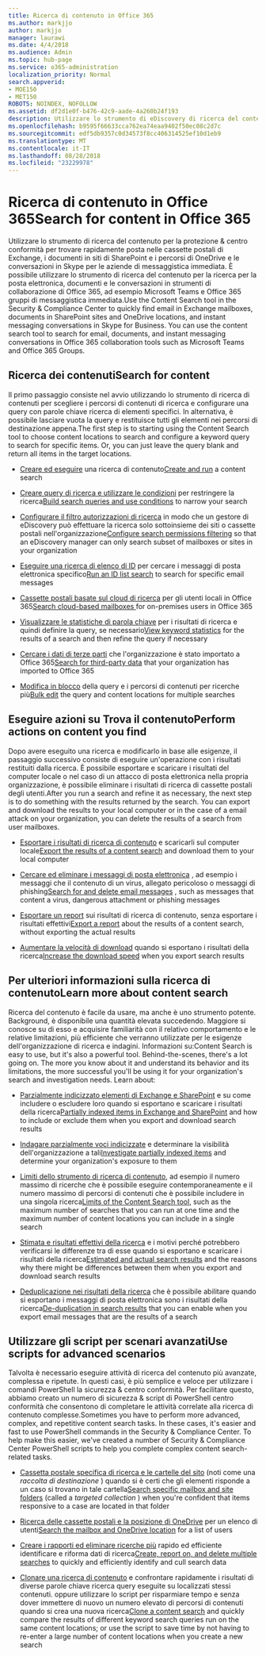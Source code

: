 ```yaml
---
title: Ricerca di contenuto in Office 365
ms.author: markjjo
author: markjjo
manager: laurawi
ms.date: 4/4/2018
ms.audience: Admin
ms.topic: hub-page
ms.service: o365-administration
localization_priority: Normal
search.appverid:
- MOE150
- MET150
ROBOTS: NOINDEX, NOFOLLOW
ms.assetid: df2d1e0f-b476-42c9-aade-4a260b24f193
description: Utilizzare lo strumento di eDiscovery di ricerca del contenuto in Office 365 Security &amp; centro conformità per trovare rapidamente posta nelle cassette postali di Exchange, i documenti in siti di SharePoint e i percorsi di OneDrive e le conversazioni in Skype per le aziende di messaggistica immediata.
ms.openlocfilehash: b9595f66633cca762ea74eaa9402f50ec08c2d7c
ms.sourcegitcommit: edf5db9357c0d34573f8cc406314525ef10d1eb9
ms.translationtype: MT
ms.contentlocale: it-IT
ms.lasthandoff: 08/28/2018
ms.locfileid: "23229978"
---
```

# <a name="search-for-content-in-office-365"></a><span data-ttu-id="d81a0-103">Ricerca di contenuto in Office 365</span><span class="sxs-lookup"><span data-stu-id="d81a0-103">Search for content in Office 365</span></span>

<span data-ttu-id="d81a0-p101">Utilizzare lo strumento di ricerca del contenuto per la protezione &amp; centro conformità per trovare rapidamente posta nelle cassette postali di Exchange, i documenti in siti di SharePoint e i percorsi di OneDrive e le conversazioni in Skype per le aziende di messaggistica immediata. È possibile utilizzare lo strumento di ricerca del contenuto per la ricerca per la posta elettronica, documenti e le conversazioni in strumenti di collaborazione di Office 365, ad esempio Microsoft Teams e Office 365 gruppi di messaggistica immediata.</span><span class="sxs-lookup"><span data-stu-id="d81a0-p101">Use the Content Search tool in the Security &amp; Compliance Center to quickly find email in Exchange mailboxes, documents in SharePoint sites and OneDrive locations, and instant messaging conversations in Skype for Business. You can use the content search tool to search for email, documents, and instant messaging conversations in Office 365 collaboration tools such as Microsoft Teams and Office 365 Groups.</span></span>
  
## <a name="search-for-content"></a><span data-ttu-id="d81a0-106">Ricerca dei contenuti</span><span class="sxs-lookup"><span data-stu-id="d81a0-106">Search for content</span></span>

<span data-ttu-id="d81a0-p102">Il primo passaggio consiste nel avvio utilizzando lo strumento di ricerca di contenuti per scegliere i percorsi di contenuti di ricerca e configurare una query con parole chiave ricerca di elementi specifici. In alternativa, è possibile lasciare vuota la query e restituisce tutti gli elementi nei percorsi di destinazione appena.</span><span class="sxs-lookup"><span data-stu-id="d81a0-p102">The first step is to starting using the Content Search tool to choose content locations to search and configure a keyword query to search for specific items. Or, you can just leave the query blank and return all items in the target locations.</span></span>
  
- <span data-ttu-id="d81a0-109">[Creare ed eseguire](content-search.md) una ricerca di contenuto</span><span class="sxs-lookup"><span data-stu-id="d81a0-109">[Create and run](content-search.md) a content search</span></span> 
    
- <span data-ttu-id="d81a0-110">[Creare query di ricerca e utilizzare le condizioni](keyword-queries-and-search-conditions.md) per restringere la ricerca</span><span class="sxs-lookup"><span data-stu-id="d81a0-110">[Build search queries and use conditions](keyword-queries-and-search-conditions.md) to narrow your search</span></span> 
    
- <span data-ttu-id="d81a0-111">[Configurare il filtro autorizzazioni di ricerca](permissions-filtering-for-content-search.md) in modo che un gestore di eDiscovery può effettuare la ricerca solo sottoinsieme dei siti o cassette postali nell'organizzazione</span><span class="sxs-lookup"><span data-stu-id="d81a0-111">[Configure search permissions filtering](permissions-filtering-for-content-search.md) so that an eDiscovery manager can only search subset of mailboxes or sites in your organization</span></span> 
    
- <span data-ttu-id="d81a0-112">[Eseguire una ricerca di elenco di ID](csv-file-for-an-id-list-content-search.md) per cercare i messaggi di posta elettronica specifico</span><span class="sxs-lookup"><span data-stu-id="d81a0-112">[Run an ID list search](csv-file-for-an-id-list-content-search.md) to search for specific email messages</span></span> 
    
- <span data-ttu-id="d81a0-113">[Cassette postali basate sul cloud di ricerca](search-cloud-based-mailboxes-for-on-premises-users.md) per gli utenti locali in Office 365</span><span class="sxs-lookup"><span data-stu-id="d81a0-113">[Search cloud-based mailboxes ](search-cloud-based-mailboxes-for-on-premises-users.md) for on-premises users in Office 365</span></span>

- <span data-ttu-id="d81a0-114">[Visualizzare le statistiche di parola chiave](view-keyword-statistics-for-content-search.md) per i risultati di ricerca e quindi definire la query, se necessario</span><span class="sxs-lookup"><span data-stu-id="d81a0-114">[View keyword statistics](view-keyword-statistics-for-content-search.md) for the results of a search and then refine the query if necessary</span></span> 
    
- <span data-ttu-id="d81a0-115">[Cercare i dati di terze parti](use-content-search-to-search-third-party-data-that-was-imported.md) che l'organizzazione è stato importato a Office 365</span><span class="sxs-lookup"><span data-stu-id="d81a0-115">[Search for third-party data](use-content-search-to-search-third-party-data-that-was-imported.md) that your organization has imported to Office 365</span></span> 
    
- <span data-ttu-id="d81a0-116">[Modifica in blocco](bulk-edit-content-searches.md) della query e i percorsi di contenuti per ricerche più</span><span class="sxs-lookup"><span data-stu-id="d81a0-116">[Bulk edit](bulk-edit-content-searches.md) the query and content locations for multiple searches</span></span> 
    
## <a name="perform-actions-on-content-you-find"></a><span data-ttu-id="d81a0-117">Eseguire azioni su Trova il contenuto</span><span class="sxs-lookup"><span data-stu-id="d81a0-117">Perform actions on content you find</span></span>

<span data-ttu-id="d81a0-p103">Dopo avere eseguito una ricerca e modificarlo in base alle esigenze, il passaggio successivo consiste di eseguire un'operazione con i risultati restituiti dalla ricerca. È possibile esportare e scaricare i risultati del computer locale o nel caso di un attacco di posta elettronica nella propria organizzazione, è possibile eliminare i risultati di ricerca di cassette postali degli utenti.</span><span class="sxs-lookup"><span data-stu-id="d81a0-p103">After you run a search and refine it as necessary, the next step is to do something with the results returned by the search. You can export and download the results to your local computer or in the case of a email attack on your organization, you can delete the results of a search from user mailboxes.</span></span>
  
- <span data-ttu-id="d81a0-120">[Esportare i risultati di ricerca di contenuto](export-search-results.md) e scaricarli sul computer locale</span><span class="sxs-lookup"><span data-stu-id="d81a0-120">[Export the results of a content search](export-search-results.md) and download them to your local computer</span></span> 
    
- <span data-ttu-id="d81a0-121">[Cercare ed eliminare i messaggi di posta elettronica](search-for-and-delete-messages-in-your-organization.md) , ad esempio i messaggi che il contenuto di un virus, allegato pericoloso o messaggi di phishing</span><span class="sxs-lookup"><span data-stu-id="d81a0-121">[Search for and delete email messages](search-for-and-delete-messages-in-your-organization.md) , such as messages that content a virus, dangerous attachment or phishing messages</span></span> 
    
- <span data-ttu-id="d81a0-122">[Esportare un report](export-a-content-search-report.md) sui risultati di ricerca di contenuto, senza esportare i risultati effettivi</span><span class="sxs-lookup"><span data-stu-id="d81a0-122">[Export a report](export-a-content-search-report.md) about the results of a content search, without exporting the actual results</span></span> 
    
- <span data-ttu-id="d81a0-123">[Aumentare la velocità di download](increase-download-speeds-when-exporting-ediscovery-results.md) quando si esportano i risultati della ricerca</span><span class="sxs-lookup"><span data-stu-id="d81a0-123">[Increase the download speed](increase-download-speeds-when-exporting-ediscovery-results.md) when you export search results</span></span> 
    
## <a name="learn-more-about-content-search"></a><span data-ttu-id="d81a0-124">Per ulteriori informazioni sulla ricerca di contenuto</span><span class="sxs-lookup"><span data-stu-id="d81a0-124">Learn more about content search</span></span>

<span data-ttu-id="d81a0-p104">Ricerca del contenuto è facile da usare, ma anche è uno strumento potente. Background, è disponibile una quantità elevata succedendo. Maggiore si conosce su di esso e acquisire familiarità con il relativo comportamento e le relative limitazioni, più efficiente che verranno utilizzate per le esigenze dell'organizzazione di ricerca e indagini. Informazioni su:</span><span class="sxs-lookup"><span data-stu-id="d81a0-p104">Content Search is easy to use, but it's also a powerful tool. Behind-the-scenes, there's a lot going on. The more you know about it and understand its behavior and its limitations, the more successful you'll be using it for your organization's search and investigation needs. Learn about:</span></span>
  
- <span data-ttu-id="d81a0-129">[Parzialmente indicizzato elementi di Exchange e SharePoint](partially-indexed-items-in-content-search.md) e su come includere o escludere loro quando si esportano e scaricare i risultati della ricerca</span><span class="sxs-lookup"><span data-stu-id="d81a0-129">[Partially indexed items in Exchange and SharePoint](partially-indexed-items-in-content-search.md) and how to include or exclude them when you export and download search results</span></span> 
    
- <span data-ttu-id="d81a0-130">[Indagare parzialmente voci indicizzate](investigating-partially-indexed-items-in-ediscovery.md) e determinare la visibilità dell'organizzazione a tali</span><span class="sxs-lookup"><span data-stu-id="d81a0-130">[Investigate partially indexed items](investigating-partially-indexed-items-in-ediscovery.md) and determine your organization's exposure to them</span></span> 
    
- <span data-ttu-id="d81a0-131">[Limiti dello strumento di ricerca di contenuto](limits-for-content-search.md), ad esempio il numero massimo di ricerche che è possibile eseguire contemporaneamente e il numero massimo di percorsi di contenuti che è possibile includere in una singola ricerca</span><span class="sxs-lookup"><span data-stu-id="d81a0-131">[Limits of the Content Search tool](limits-for-content-search.md), such as the maximum number of searches that you can run at one time and the maximum number of content locations you can include in a single search</span></span> 
    
- <span data-ttu-id="d81a0-132">[Stimata e risultati effettivi della ricerca](differences-between-estimated-and-actual-ediscovery-search-results.md) e i motivi perché potrebbero verificarsi le differenze tra di esse quando si esportano e scaricare i risultati della ricerca</span><span class="sxs-lookup"><span data-stu-id="d81a0-132">[Estimated and actual search results](differences-between-estimated-and-actual-ediscovery-search-results.md) and the reasons why there might be differences between them when you export and download search results</span></span> 
    
- <span data-ttu-id="d81a0-133">[Deduplicazione nei risultati della ricerca](de-duplication-in-ediscovery-search-results.md) che è possibile abilitare quando si esportano i messaggi di posta elettronica sono i risultati della ricerca</span><span class="sxs-lookup"><span data-stu-id="d81a0-133">[De-duplication in search results](de-duplication-in-ediscovery-search-results.md) that you can enable when you export email messages that are the results of a search</span></span> 
    
## <a name="use-scripts-for-advanced-scenarios"></a><span data-ttu-id="d81a0-134">Utilizzare gli script per scenari avanzati</span><span class="sxs-lookup"><span data-stu-id="d81a0-134">Use scripts for advanced scenarios</span></span>

<span data-ttu-id="d81a0-p105">Talvolta è necessario eseguire attività di ricerca del contenuto più avanzate, complessa e ripetute. In questi casi, è più semplice e veloce per utilizzare i comandi PowerShell la sicurezza &amp; centro conformità. Per facilitare questo, abbiamo creato un numero di sicurezza &amp; script di PowerShell centro conformità che consentono di completare le attività correlate alla ricerca di contenuto complesse.</span><span class="sxs-lookup"><span data-stu-id="d81a0-p105">Sometimes you have to perform more advanced, complex, and repetitive content search tasks. In these cases, it's easier and fast to use PowerShell commands in the Security &amp; Compliance Center. To help make this easier, we've created a number of Security &amp; Compliance Center PowerShell scripts to help you complete complex content search-related tasks.</span></span>
  
- <span data-ttu-id="d81a0-138">[Cassetta postale specifica di ricerca e le cartelle del sito](use-content-search-for-targeted-collections.md) (noti come una *raccolta di destinazione* ) quando si è certi che gli elementi risponde a un caso si trovano in tale cartella</span><span class="sxs-lookup"><span data-stu-id="d81a0-138">[Search specific mailbox and site folders](use-content-search-for-targeted-collections.md) (called a  *targeted collection*  ) when you're confident that items responsive to a case are located in that folder</span></span> 
    
- <span data-ttu-id="d81a0-139">[Ricerca delle cassette postali e la posizione di OneDrive](search-the-mailbox-and-onedrive-for-business-for-a-list-of-users.md) per un elenco di utenti</span><span class="sxs-lookup"><span data-stu-id="d81a0-139">[Search the mailbox and OneDrive location](search-the-mailbox-and-onedrive-for-business-for-a-list-of-users.md) for a list of users</span></span> 
    
- <span data-ttu-id="d81a0-140">[Creare i rapporti ed eliminare ricerche più](create-report-on-and-delete-multiple-content-searches.md) rapido ed efficiente identificare e riforma dati di ricerca</span><span class="sxs-lookup"><span data-stu-id="d81a0-140">[Create, report on, and delete multiple searches](create-report-on-and-delete-multiple-content-searches.md) to quickly and efficiently identify and cull search data</span></span> 
    
- <span data-ttu-id="d81a0-141">[Clonare una ricerca di contenuto](clone-a-content-search.md) e confrontare rapidamente i risultati di diverse parole chiave ricerca query eseguite su localizzati stessi contenuti. oppure utilizzare lo script per risparmiare tempo e senza dover immettere di nuovo un numero elevato di percorsi di contenuti quando si crea una nuova ricerca</span><span class="sxs-lookup"><span data-stu-id="d81a0-141">[Clone a content search](clone-a-content-search.md) and quickly compare the results of different keyword search queries run on the same content locations; or use the script to save time by not having to re-enter a large number of content locations when you create a new search</span></span> 
    

